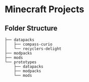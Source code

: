 # Minecraft Projects

## Folder Structure

```
├── datapacks
│   ├── compass-curio
│   └── recyclers-delight
├── modpacks
├── mods
└── prototypes
    ├── datapacks
    ├── modpacks
    └── mods
```
